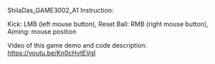 ShilaDas_GAME3002_A1
Instruction:

Kick: LMB (left mouse button),
Reset Ball: RMB (right mouse button),
Aiming: mouse position 


Video of this game demo and code description: https://youtu.be/Kn0cHvtEVgI
